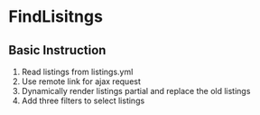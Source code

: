 # FindLisitngs

## Basic Instruction
1. Read listings from listings.yml
2. Use remote link for ajax request
3. Dynamically render listings partial and replace the old listings
4. Add three filters to select listings
